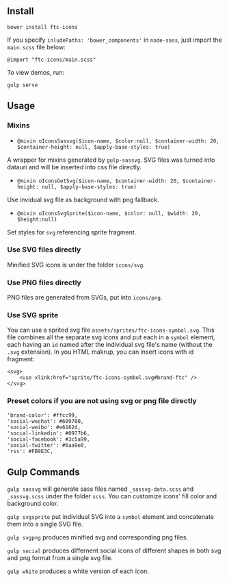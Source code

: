 ## Install
`bower install ftc-icons`

If you specify `inludePaths: 'bower_components'` in `node-sass`, just import the `main.scss` file below:

    @import "ftc-icons/main.scss"

To view demos, run:

    gulp serve

## Usage

### Mixins

- `@mixin oIconsSassvg($icon-name, $color:null, $container-width: 20, $container-height: null, $apply-base-styles: true)`

A wrapper for mixins generated by `gulp-sassvg`. SVG files was turned into datauri and will be inserted into css file directly.

- `@mixin oIconsGetSvg($icon-name, $container-width: 20, $container-height: null, $apply-base-styles: true)`

Use invidual svg file as background with png fallback.

- `@mixin oIconsSvgSprite($icon-name, $color: null, $width: 20, $height:null)`

Set styles for `svg` referencing sprite fragment.


### Use SVG files directly

Minified SVG icons is under the folder `icons/svg`.

### Use PNG files directly

PNG files are generated from SVGs, put into `icons/png`.

### Use SVG sprite

You can use a sprited svg file `assets/sprites/ftc-icons-symbol.svg`. This file combines all the separate svg icons and put each in a `symbol` element, each having an `id` named after the individual svg file's name (without the `.svg` extension). In you HTML makrup, you can insert icons with id fragment:

	<svg>
		<use xlink:href="sprite/ftc-icons-symbol.svg#brand-ftc" />
	</svg>

### Preset colors if you are not using svg or png file directly
```
'brand-color': #ffcc99,
'social-wechat': #609700,
'social-weibo': #e6162d,
'social-linkedin': #0977b6,
'social-facebook': #3c5a99,
'social-twitter': #6aa9e0,
'rss': #FB9E3C,
```

## Gulp Commands

`gulp sassvg` will generate sass files named `_sassvg-data.scss` and `_sassvg.scss` under the folder `scss`. You can customize icons' fill color and background color.

`gulp svgsprite` put individual SVG into a `symbol` element and concatenate them into a single SVG file.

`gulp svgpng` produces minified svg and corresponding png files.

`gulp social` produces differnent social icons of different shapes in both svg and png format from a single svg file.

`gulp white` produces a white version of each icon.